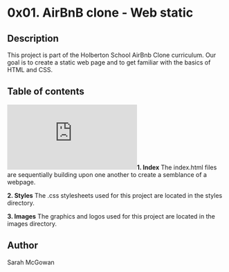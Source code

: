 # 0x01. AirBnB clone - Web static
## Description
This project is part of the Holberton School AirBnb Clone curriculum. Our goal is to create a static web page and to get familiar with the basics of HTML and CSS.
## Table of contents
![index file](https://unicode.org/emoji/charts/full-emoji-list.html#1f5c2)**1. Index**
The index.html files are sequentially building upon one another to create a semblance of a webpage.

**2. Styles**
The .css stylesheets used for this project are located in the styles directory.

**3. Images**
The graphics and logos used for this project are located in the images directory.

## Author
Sarah McGowan
